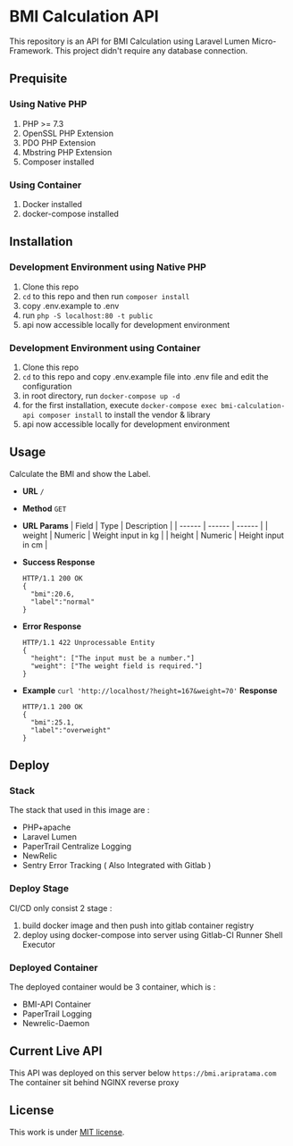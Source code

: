 # BMI Calculation API

This repository is an API for BMI Calculation using Laravel Lumen Micro-Framework. This project didn't require any database connection.

## Prequisite

### Using Native PHP
1. PHP >= 7.3
2. OpenSSL PHP Extension
3. PDO PHP Extension
4. Mbstring PHP Extension
5. Composer installed

### Using Container
1. Docker installed
2. docker-compose installed

## Installation

### Development Environment using Native PHP
1. Clone this repo
2. `cd` to this repo and then run `composer install`
3. copy .env.example to .env
4. run `php -S localhost:80 -t public`
5. api now accessible locally for development environment

### Development Environment using Container
1. Clone this repo
2. `cd` to this repo and copy .env.example file into .env file and edit the configuration
3. in root directory, run `docker-compose up -d`
4. for the first installation, execute `docker-compose exec bmi-calculation-api composer install` to install the vendor & library
5. api now accessible locally for development environment

## Usage
Calculate the BMI and show the Label.
* **URL**
    `/`

* **Method**
    `GET`

* **URL Params**
    | Field | Type | Description |
    | ------ | ------ | ------ | 
    | weight | Numeric | Weight input in kg |
    | height | Numeric | Height input in cm |

* **Success Response**
  ```
  HTTP/1.1 200 OK
  {
    "bmi":20.6,
    "label":"normal"
  }
  ```
  
* **Error Response**
  ```
  HTTP/1.1 422 Unprocessable Entity
  {
    "height": ["The input must be a number."]
    "weight": ["The weight field is required."]
  }
  ```
* **Example**
  `curl 'http://localhost/?height=167&weight=70'`
  **Response**
  ```
  HTTP/1.1 200 OK
  {
    "bmi":25.1,
    "label":"overweight"
  }
  ```

## Deploy

### Stack
The stack that used in this image are :
- PHP+apache
- Laravel Lumen
- PaperTrail Centralize Logging
- NewRelic
- Sentry Error Tracking ( Also Integrated with Gitlab )

### Deploy Stage
CI/CD only consist 2 stage :
1. build docker image and then push into gitlab container registry 
2. deploy using docker-compose into server using Gitlab-CI Runner Shell Executor

### Deployed Container
The deployed container would be 3 container, which is :
- BMI-API Container
- PaperTrail Logging
- Newrelic-Daemon

## Current Live API
This API was deployed on this server below
`https://bmi.aripratama.com`
The container sit behind NGINX reverse proxy

## License

This work is under [MIT license](https://opensource.org/licenses/MIT).

